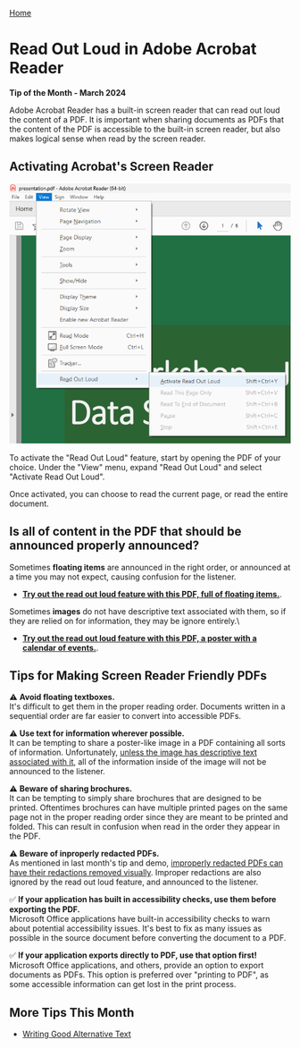 [Home](https://cityssm.github.io/tip-of-the-month/)

# Read Out Loud in Adobe Acrobat Reader

**Tip of the Month - March 2024**

Adobe Acrobat Reader has a built-in screen reader that can read out loud the content of a PDF.
It is important when sharing documents as PDFs that the content of the PDF is accessible to the built-in screen reader,
but also makes logical sense when read by the screen reader.

## Activating Acrobat's Screen Reader

![Activate Read Out Loud](acrobat-activateReadOutLoud.png)

To activate the "Read Out Loud" feature, start by opening the PDF of your choice.
Under the "View" menu, expand "Read Out Loud" and select "Activate Read Out Loud".

Once activated, you can choose to read the current page,
or read the entire document.

## Is all of content in the PDF that should be announced properly announced?

Sometimes **floating items** are announced in the right order,
or announced at a time you may not expect, causing confusion for the listener.

- [**Try out the read out loud feature with this PDF, full of floating items.**](alphabet.pdf).

Sometimes **images** do not have descriptive text associated with them,
so if they are relied on for information, they may be ignore entirely.\

- [**Try out the read out loud feature with this PDF, a poster with a calendar of events.**](poster.pdf).

## Tips for Making Screen Reader Friendly PDFs

⚠️ **Avoid floating textboxes.**<br />
It's difficult to get them in the proper reading order.
Documents written in a sequential order are far easier to convert into accessible PDFs.

⚠️ **Use text for information wherever possible.**<br />
It can be tempting to share a poster-like image in a PDF containing all sorts of information.
Unfortunately, [unless the image has descriptive text associated with it](alternative-text.md),
all of the information inside of the image will not be announced to the listener.

⚠️ **Beware of sharing brochures.**<br />
It can be tempting to simply share brochures that are designed to be printed.
Oftentimes brochures can have multiple printed pages on the same page not in the proper reading order
since they are meant to be printed and folded.
This can result in confusion when read in the order they appear in the PDF.

⚠️ **Beware of inproperly redacted PDFs.**<br />
As mentioned in last month's tip and demo,
[improperly redacted PDFs can have their redactions removed visually](../02-feb/improper-redactions.md).
Improper redactions are also ignored by the read out loud feature, and announced to the listener.

✅ **If your application has built in accessibility checks, use them before exporting the PDF.**<br />
Microsoft Office applications have built-in accessibility checks to warn about potential accessibility issues.
It's best to fix as many issues as possible in the source document before converting the document to a PDF.

✅ **If your application exports directly to PDF, use that option first!**<br />
Microsoft Office applications, and others, provide an option to export documents as PDFs.
This option is preferred over "printing to PDF", as some accessible information can get lost in the print process.

## More Tips This Month

- [Writing Good Alternative Text](alternative-text.md)
